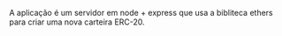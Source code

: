 A aplicação é um servidor em node + express que usa a bibliteca ethers para criar uma nova carteira ERC-20.
